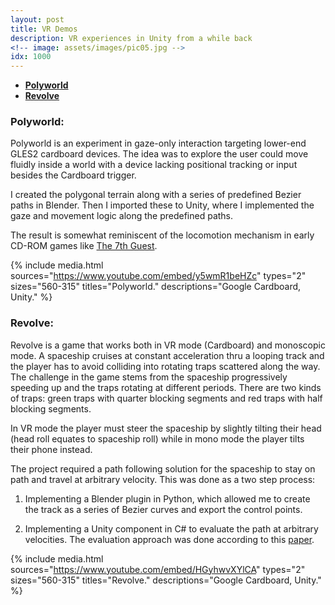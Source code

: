 ```yaml
---
layout: post
title: VR Demos
description: VR experiences in Unity from a while back
<!-- image: assets/images/pic05.jpg -->
idx: 1000
---
```

<!-- Links: -->
[l1]: https://en.wikipedia.org/wiki/The_7th_Guest
[l3]: https://www.geometrictools.com/Documentation/MovingAlongCurveSpecifiedSpeed.pdf
[l4]: http://www.nouveaucinema.ca/en

- **[Polyworld](#1)**
- **[Revolve](#2)**

### <a class="toc_item" name="1"></a>Polyworld:

Polyworld is an experiment in gaze-only interaction targeting lower-end GLES2 cardboard devices. The idea was to explore the user could move fluidly inside a world with a device lacking positional tracking or input besides the Cardboard trigger.

I created the polygonal terrain along with a series of predefined Bezier paths in Blender. Then I imported these to Unity, where I implemented the gaze and movement logic along the predefined paths.

The result is somewhat reminiscent of the locomotion mechanism in early CD-ROM games like [The 7th Guest][l1].

{% include media.html
  sources="https://www.youtube.com/embed/y5wmR1beHZc"
  types="2"
  sizes="560-315"
  titles="Polyworld."
  descriptions="Google Cardboard, Unity."
%}

### <a class="toc_item" name="2"></a>Revolve:

Revolve is a game that works both in VR mode (Cardboard) and monoscopic mode. A spaceship cruises at constant acceleration thru a looping track and the player has to avoid colliding into rotating traps scattered along the way. The challenge in the game stems from the spaceship progressively speeding up and the traps rotating at different periods. There are two kinds of traps: green traps with quarter blocking segments and red traps with half blocking segments.

In VR mode the player must steer the spaceship by slightly tilting their head (head roll equates to spaceship roll) while in mono mode the player tilts their phone instead.

The project required a path following solution for the spaceship to stay on path and travel at arbitrary velocity. This was done as a two step process:

1. Implementing a Blender plugin in Python, which allowed me to create the track as a series of Bezier curves and export the control points.

2. Implementing a Unity component in C# to evaluate the path at arbitrary velocities. The evaluation approach was done according to this [paper][l3].

{% include media.html
  sources="https://www.youtube.com/embed/HGyhwvXYlCA"
  types="2"
  sizes="560-315"
  titles="Revolve."
  descriptions="Google Cardboard, Unity."
%}
